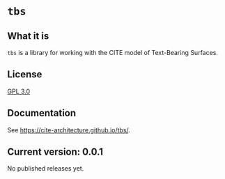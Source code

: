 
# `tbs`


## What it is

`tbs` is a library for working with the CITE model of Text-Bearing Surfaces.



## License
[GPL 3.0](https://opensource.org/licenses/gpl-3.0.html)

## Documentation

See <https://cite-architecture.github.io/tbs/>.


## Current version: 0.0.1

No published releases yet.
